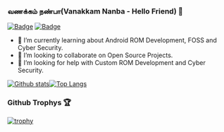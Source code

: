 ###  வணக்கம் நண்பா(Vanakkam Nanba - Hello Friend)  👋


[![Badge](https://img.shields.io/badge/Email-no.1opensourcelover%40protonmail.com-informational?link)](mailto:no.1opensourcelover@protonmail.com)  [![Badge](https://img.shields.io/badge/Telegram-%40opensourcelover-9cf)](https://t.me/opensourcelover)


- 🌱 I’m currently learning about Android ROM Development, FOSS and Cyber Security.
- 👯 I’m looking to collaborate on Open Source Projects.
- 🤔 I’m looking for help with Custom ROM Development and Cyber Security.



[![Github stats](https://github-readme-stats.vercel.app/api?username=no1opensourcelover&show_icons=true&include_all_commits=true&count_private=true&theme=vue-dark)](https://github.com/no1opensourcelover/github-readme-stats)[![Top Langs](https://github-readme-stats.vercel.app/api/top-langs/?username=no1opensourcelover&layout=compact&include_all_commits=true&count_private=true&theme=vue-dark)](https://github.com/no1opensourcelover/github-readme-stats)

<!--
**no1opensourcelover/no1opensourcelover** is a ✨ _special_ ✨ repository because its `README.md` (this file) appears on your GitHub profile.

Here are some ideas to get you started:

- 🔭 I’m currently working on ...
- 🌱 I’m currently learning ...
- 👯 I’m looking to collaborate on ...
- 🤔 I’m looking for help with ...
- 💬 Ask me about ...
- 📫 How to reach me: ...
- 😄 Pronouns: ...
- ⚡ Fun fact: ...
-->

### Github Trophys 🏆 
[![trophy](https://github-profile-trophy.vercel.app/?username=no1opensourcelover&theme=juicyfresh)](https://github.com/ryo-ma/github-profile-trophy&no-bg=true&no-frame=true&column=3&margin-w=15&margin-h=15&no-frame=true)
